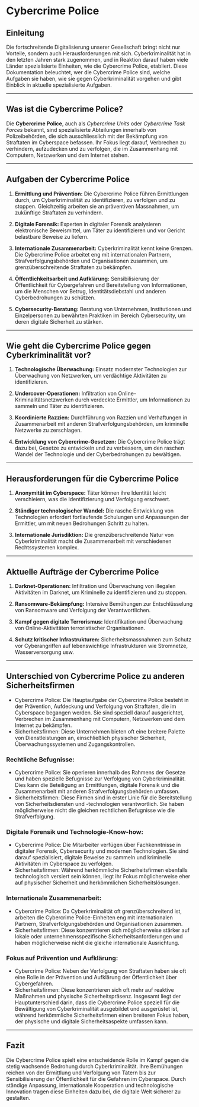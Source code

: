 # Cybercrime Police

## Einleitung

Die fortschreitende Digitalisierung unserer Gesellschaft bringt nicht nur Vorteile, sondern auch Herausforderungen mit sich. Cyberkriminalität hat in den letzten Jahren stark zugenommen, und in Reaktion darauf haben viele Länder spezialisierte Einheiten, wie die Cybercrime Police, etabliert. Diese Dokumentation beleuchtet, wer die Cybercrime Police sind, welche Aufgaben sie haben, wie sie gegen Cyberkriminalität vorgehen und gibt Einblick in aktuelle spezialisierte Aufgaben.

---

## Was ist die Cybercrime Police?

Die **Cybercrime Police**, auch als *Cybercrime Units* oder *Cybercrime Task Forces* bekannt, sind spezialisierte Abteilungen innerhalb von Polizeibehörden, die sich ausschliesslich mit der Bekämpfung von Straftaten im Cyberspace befassen. Ihr Fokus liegt darauf, Verbrechen zu verhindern, aufzudecken und zu verfolgen, die im Zusammenhang mit Computern, Netzwerken und dem Internet stehen.

---

## Aufgaben der Cybercrime Police

1. **Ermittlung und Prävention:** Die Cybercrime Police führen Ermittlungen durch, um Cyberkriminalität zu identifizieren, zu verfolgen und zu stoppen. Gleichzeitig arbeiten sie an präventiven Massnahmen, um zukünftige Straftaten zu verhindern.

2. **Digitale Forensik:** Experten in digitaler Forensik analysieren elektronische Beweismittel, um Täter zu identifizieren und vor Gericht belastbare Beweise zu liefern.

3. **Internationale Zusammenarbeit:** Cyberkriminalität kennt keine Grenzen. Die Cybercrime Police arbeitet eng mit internationalen Partnern, Strafverfolgungsbehörden und Organisationen zusammen, um grenzüberschreitende Straftaten zu bekämpfen.

4. **Öffentlichkeitsarbeit und Aufklärung:** Sensibilisierung der Öffentlichkeit für Cybergefahren und Bereitstellung von Informationen, um die Menschen vor Betrug, Identitätsdiebstahl und anderen Cyberbedrohungen zu schützen.

5. **Cybersecurity-Beratung:** Beratung von Unternehmen, Institutionen und Einzelpersonen zu bewährten Praktiken im Bereich Cybersecurity, um deren digitale Sicherheit zu stärken.

---

## Wie geht die Cybercrime Police gegen Cyberkriminalität vor?

1. **Technologische Überwachung:** Einsatz modernster Technologien zur Überwachung von Netzwerken, um verdächtige Aktivitäten zu identifizieren.

2. **Undercover-Operationen:** Infiltration von Online-Kriminalitätsnetzwerken durch verdeckte Ermittler, um Informationen zu sammeln und Täter zu identifizieren.

3. **Koordinierte Razzien:** Durchführung von Razzien und Verhaftungen in Zusammenarbeit mit anderen Strafverfolgungsbehörden, um kriminelle Netzwerke zu zerschlagen.

4. **Entwicklung von Cybercrime-Gesetzen:** Die Cybercrime Police trägt dazu bei, Gesetze zu entwickeln und zu verbessern, um den raschen Wandel der Technologie und der Cyberbedrohungen zu bewältigen.

---

## Herausforderungen für die Cybercrime Police

1. **Anonymität im Cyberspace:** Täter können ihre Identität leicht verschleiern, was die Identifizierung und Verfolgung erschwert.

2. **Ständiger technologischer Wandel:** Die rasche Entwicklung von Technologien erfordert fortlaufende Schulungen und Anpassungen der Ermittler, um mit neuen Bedrohungen Schritt zu halten.

3. **Internationale Jurisdiktion:** Die grenzüberschreitende Natur von Cyberkriminalität macht die Zusammenarbeit mit verschiedenen Rechtssystemen komplex.

---

## Aktuelle Aufträge der Cybercrime Police

1. **Darknet-Operationen:** Infiltration und Überwachung von illegalen Aktivitäten im Darknet, um Kriminelle zu identifizieren und zu stoppen.

2. **Ransomware-Bekämpfung:** Intensive Bemühungen zur Entschlüsselung von Ransomware und Verfolgung der Verantwortlichen.

3. **Kampf gegen digitale Terrorismus:** Identifikation und Überwachung von Online-Aktivitäten terroristischer Organisationen.

4. **Schutz kritischer Infrastrukturen:** Sicherheitsmassnahmen zum Schutz vor Cyberangriffen auf lebenswichtige Infrastrukturen wie Stromnetze, Wasserversorgung usw.

---
## Unterschied von Cybercrime Police zu anderen Sicherheitsfirmen

- Cybercrime Police: Die Hauptaufgabe der Cybercrime Police besteht in der Prävention, Aufdeckung und Verfolgung von Straftaten, die im Cyberspace begangen werden. Sie sind speziell darauf ausgerichtet, Verbrechen im Zusammenhang mit Computern, Netzwerken und dem Internet zu bekämpfen.
- Sicherheitsfirmen: Diese Unternehmen bieten oft eine breitere Palette von Dienstleistungen an, einschließlich physischer Sicherheit, Überwachungssystemen und Zugangskontrollen.

### Rechtliche Befugnisse:

- Cybercrime Police: Sie operieren innerhalb des Rahmens der Gesetze und haben spezielle Befugnisse zur Verfolgung von Cyberkriminalität. Dies kann die Beteiligung an Ermittlungen, digitale Forensik und die Zusammenarbeit mit anderen Strafverfolgungsbehörden umfassen.
- Sicherheitsfirmen: Diese Firmen sind in erster Linie für die Bereitstellung von Sicherheitsdiensten und -technologien verantwortlich. Sie haben möglicherweise nicht die gleichen rechtlichen Befugnisse wie die Strafverfolgung.

### Digitale Forensik und Technologie-Know-how:

- Cybercrime Police: Die Mitarbeiter verfügen über Fachkenntnisse in digitaler Forensik, Cybersecurity und modernen Technologien. Sie sind darauf spezialisiert, digitale Beweise zu sammeln und kriminelle Aktivitäten im Cyberspace zu verfolgen.
- Sicherheitsfirmen: Während herkömmliche Sicherheitsfirmen ebenfalls technologisch versiert sein können, liegt ihr Fokus möglicherweise eher auf physischer Sicherheit und herkömmlichen Sicherheitslösungen.
  
### Internationale Zusammenarbeit:

- Cybercrime Police: Da Cyberkriminalität oft grenzüberschreitend ist, arbeiten die Cybercrime Police-Einheiten eng mit internationalen Partnern, Strafverfolgungsbehörden und Organisationen zusammen.
- Sicherheitsfirmen: Diese konzentrieren sich möglicherweise stärker auf lokale oder unternehmensspezifische Sicherheitsanforderungen und haben möglicherweise nicht die gleiche internationale Ausrichtung.

### Fokus auf Prävention und Aufklärung:

- Cybercrime Police: Neben der Verfolgung von Straftaten haben sie oft eine Rolle in der Prävention und Aufklärung der Öffentlichkeit über Cybergefahren.
- Sicherheitsfirmen: Diese konzentrieren sich oft mehr auf reaktive Maßnahmen und physische Sicherheitspräsenz.
Insgesamt liegt der Hauptunterschied darin, dass die Cybercrime Police speziell für die Bewältigung von Cyberkriminalität ausgebildet und ausgerüstet ist, während herkömmliche Sicherheitsfirmen einen breiteren Fokus haben, der physische und digitale Sicherheitsaspekte umfassen kann.

---

## Fazit

Die Cybercrime Police spielt eine entscheidende Rolle im Kampf gegen die stetig wachsende Bedrohung durch Cyberkriminalität. Ihre Bemühungen reichen von der Ermittlung und Verfolgung von Tätern bis zur Sensibilisierung der Öffentlichkeit für die Gefahren im Cyberspace. Durch ständige Anpassung, internationale Kooperation und technologische Innovation tragen diese Einheiten dazu bei, die digitale Welt sicherer zu gestalten.
